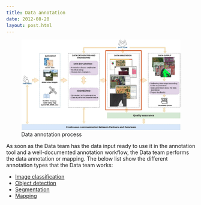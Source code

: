 ```yaml
---
title: Data annotation
date: 2012-08-20
layout: post.html
---
```

 
<figure class="align-center">
 <img src="/assets/images/workflow_data_annotation.jpg"/>
 <figcaption>Data annotation process</figcaption>
</figure>

As soon as the Data team has the data input ready to use it in the annotation tool and a well-documented annotation workflow, the Data team performs the data annotation or mapping. The below list show the different annotation types that the Data team works:
 
- [Image classification](/../annotation-type/image-classification/)
- [Object detection](/../annotation-type/object-detection/)
- [Segmentation](/../annotation-type/segmentation/)
- [Mapping](/../mapping/mapping/)